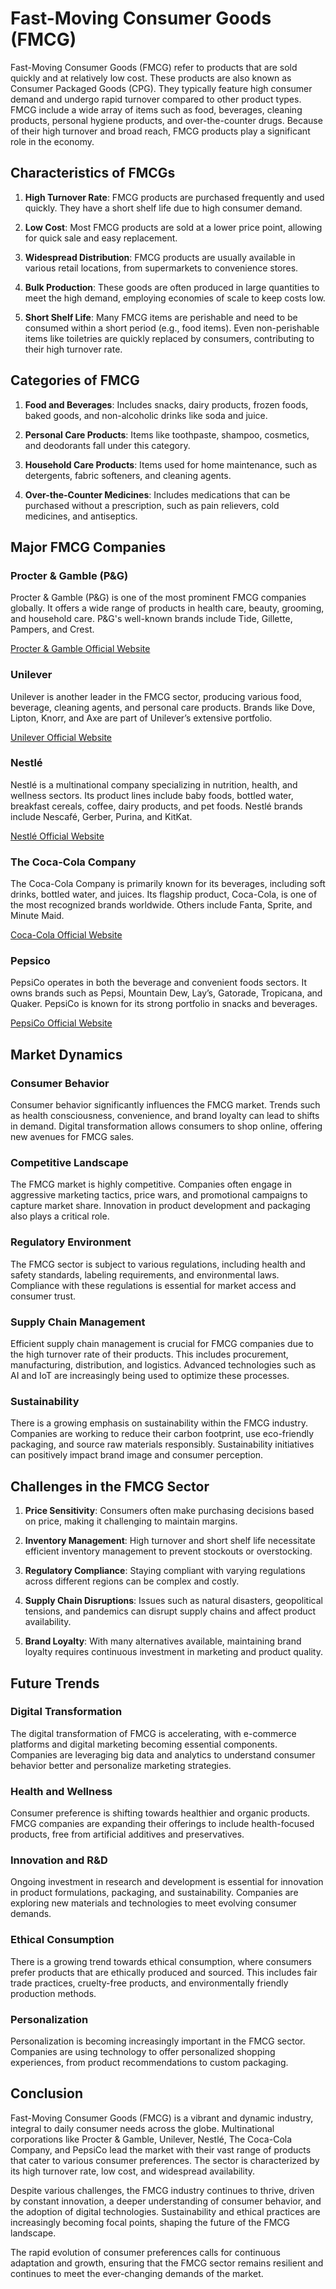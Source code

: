 # Fast-Moving Consumer Goods (FMCG)

Fast-Moving Consumer Goods (FMCG) refer to products that are sold quickly and at relatively low cost. These products are also known as Consumer Packaged Goods (CPG). They typically feature high consumer demand and undergo rapid turnover compared to other product types. FMCG include a wide array of items such as food, beverages, cleaning products, personal hygiene products, and over-the-counter drugs. Because of their high turnover and broad reach, FMCG products play a significant role in the economy.

## Characteristics of FMCGs

1. **High Turnover Rate**: FMCG products are purchased frequently and used quickly. They have a short shelf life due to high consumer demand.

2. **Low Cost**: Most FMCG products are sold at a lower price point, allowing for quick sale and easy replacement.

3. **Widespread Distribution**: FMCG products are usually available in various retail locations, from supermarkets to convenience stores.

4. **Bulk Production**: These goods are often produced in large quantities to meet the high demand, employing economies of scale to keep costs low.

5. **Short Shelf Life**: Many FMCG items are perishable and need to be consumed within a short period (e.g., food items). Even non-perishable items like toiletries are quickly replaced by consumers, contributing to their high turnover rate.

## Categories of FMCG

1. **Food and Beverages**: Includes snacks, dairy products, frozen foods, baked goods, and non-alcoholic drinks like soda and juice.
   
2. **Personal Care Products**: Items like toothpaste, shampoo, cosmetics, and deodorants fall under this category.
  
3. **Household Care Products**: Items used for home maintenance, such as detergents, fabric softeners, and cleaning agents.

4. **Over-the-Counter Medicines**: Includes medications that can be purchased without a prescription, such as pain relievers, cold medicines, and antiseptics.

## Major FMCG Companies

### Procter & Gamble (P&G)

Procter & Gamble (P&G) is one of the most prominent FMCG companies globally. It offers a wide range of products in health care, beauty, grooming, and household care. P&G's well-known brands include Tide, Gillette, Pampers, and Crest. 

[Procter & Gamble Official Website](https://us.pg.com/)

### Unilever

Unilever is another leader in the FMCG sector, producing various food, beverage, cleaning agents, and personal care products. Brands like Dove, Lipton, Knorr, and Axe are part of Unilever’s extensive portfolio.

[Unilever Official Website](https://www.unilever.com/)

### Nestlé

Nestlé is a multinational company specializing in nutrition, health, and wellness sectors. Its product lines include baby foods, bottled water, breakfast cereals, coffee, dairy products, and pet foods. Nestlé brands include Nescafé, Gerber, Purina, and KitKat.

[Nestlé Official Website](https://www.nestle.com/)

### The Coca-Cola Company

The Coca-Cola Company is primarily known for its beverages, including soft drinks, bottled water, and juices. Its flagship product, Coca-Cola, is one of the most recognized brands worldwide. Others include Fanta, Sprite, and Minute Maid.

[Coca-Cola Official Website](https://www.coca-colacompany.com/)

### Pepsico

PepsiCo operates in both the beverage and convenient foods sectors. It owns brands such as Pepsi, Mountain Dew, Lay’s, Gatorade, Tropicana, and Quaker. PepsiCo is known for its strong portfolio in snacks and beverages.

[PepsiCo Official Website](https://www.pepsico.com/)

## Market Dynamics

### Consumer Behavior

Consumer behavior significantly influences the FMCG market. Trends such as health consciousness, convenience, and brand loyalty can lead to shifts in demand. Digital transformation allows consumers to shop online, offering new avenues for FMCG sales.

### Competitive Landscape

The FMCG market is highly competitive. Companies often engage in aggressive marketing tactics, price wars, and promotional campaigns to capture market share. Innovation in product development and packaging also plays a critical role.

### Regulatory Environment

The FMCG sector is subject to various regulations, including health and safety standards, labeling requirements, and environmental laws. Compliance with these regulations is essential for market access and consumer trust.

### Supply Chain Management

Efficient supply chain management is crucial for FMCG companies due to the high turnover rate of their products. This includes procurement, manufacturing, distribution, and logistics. Advanced technologies such as AI and IoT are increasingly being used to optimize these processes.

### Sustainability

There is a growing emphasis on sustainability within the FMCG industry. Companies are working to reduce their carbon footprint, use eco-friendly packaging, and source raw materials responsibly. Sustainability initiatives can positively impact brand image and consumer perception.

## Challenges in the FMCG Sector

1. **Price Sensitivity**: Consumers often make purchasing decisions based on price, making it challenging to maintain margins.

2. **Inventory Management**: High turnover and short shelf life necessitate efficient inventory management to prevent stockouts or overstocking.

3. **Regulatory Compliance**: Staying compliant with varying regulations across different regions can be complex and costly.

4. **Supply Chain Disruptions**: Issues such as natural disasters, geopolitical tensions, and pandemics can disrupt supply chains and affect product availability.

5. **Brand Loyalty**: With many alternatives available, maintaining brand loyalty requires continuous investment in marketing and product quality.

## Future Trends

### Digital Transformation

The digital transformation of FMCG is accelerating, with e-commerce platforms and digital marketing becoming essential components. Companies are leveraging big data and analytics to understand consumer behavior better and personalize marketing strategies.

### Health and Wellness

Consumer preference is shifting towards healthier and organic products. FMCG companies are expanding their offerings to include health-focused products, free from artificial additives and preservatives.

### Innovation and R&D

Ongoing investment in research and development is essential for innovation in product formulations, packaging, and sustainability. Companies are exploring new materials and technologies to meet evolving consumer demands.

### Ethical Consumption

There is a growing trend towards ethical consumption, where consumers prefer products that are ethically produced and sourced. This includes fair trade practices, cruelty-free products, and environmentally friendly production methods.

### Personalization

Personalization is becoming increasingly important in the FMCG sector. Companies are using technology to offer personalized shopping experiences, from product recommendations to custom packaging.

## Conclusion

Fast-Moving Consumer Goods (FMCG) is a vibrant and dynamic industry, integral to daily consumer needs across the globe. Multinational corporations like Procter & Gamble, Unilever, Nestlé, The Coca-Cola Company, and PepsiCo lead the market with their vast range of products that cater to various consumer preferences. The sector is characterized by its high turnover rate, low cost, and widespread availability.

Despite various challenges, the FMCG industry continues to thrive, driven by constant innovation, a deeper understanding of consumer behavior, and the adoption of digital technologies. Sustainability and ethical practices are increasingly becoming focal points, shaping the future of the FMCG landscape.

The rapid evolution of consumer preferences calls for continuous adaptation and growth, ensuring that the FMCG sector remains resilient and continues to meet the ever-changing demands of the market.